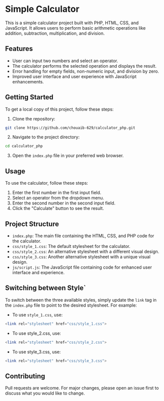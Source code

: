 # Simple Calculator

This is a simple calculator project built with PHP, HTML, CSS, and JavaScript. It allows users to perform basic arithmetic operations like addition, subtraction, multiplication, and division.

## Features

- User can input two numbers and select an operator.
- The calculator performs the selected operation and displays the result.
- Error handling for empty fields, non-numeric input, and division by zero.
- Improved user interface and user experience with JavaScript enhancements.

## Getting Started

To get a local copy of this project, follow these steps:

1. Clone the repository:
```bash
git clone https://github.com/chouaib-629/calculator_php.git
```
2. Navigate to the project directory:
```bash
cd calculator_php
```
3. Open the `index.php` file in your preferred web browser.

## Usage

To use the calculator, follow these steps:

1. Enter the first number in the first input field.
2. Select an operator from the dropdown menu.
3. Enter the second number in the second input field.
4. Click the "Calculate" button to see the result.

## Project Structure

- `index.php`: The main file containing the HTML, CSS, and PHP code for the calculator.
- `css/style_1.css`: The default stylesheet for the calculator.
- `css/style_2.css`: An alternative stylesheet with a different visual design.
- `css/style_3.css`: Another alternative stylesheet with a unique visual design.
- `js/script.js`: The JavaScript file containing code for enhanced user interface and experience.

## Switching between Style`

To switch between the three available styles, simply update the `link` tag in the `index.php` file to point to the desired stylesheet. For example:

- To use `style_1.css`, use:
```php
<link rel="stylesheet" href="css/style_1.css">
```
- To use style_2.css, use:
```php
<link rel="stylesheet" href="css/style_2.css">
```
- To use style_3.css, use:
```php
<link rel="stylesheet" href="css/style_3.css">
```
## Contributing

Pull requests are welcome. For major changes, please open an issue first to discuss what you would like to change.





